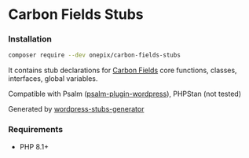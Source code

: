 # Carbon Fields Stubs

### Installation

```bash
composer require --dev onepix/carbon-fields-stubs
```

It contains stub declarations for [Carbon Fields](https://github.com/htmlburger/carbon-fields)
core functions, classes, interfaces, global variables.

Compatible with Psalm ([psalm-plugin-wordpress](https://github.com/psalm/psalm-plugin-wordpress)), PHPStan (not tested)

Generated by [wordpress-stubs-generator](https://github.com/0zd0/wordpress-stubs-generator)

### Requirements

- PHP 8.1+